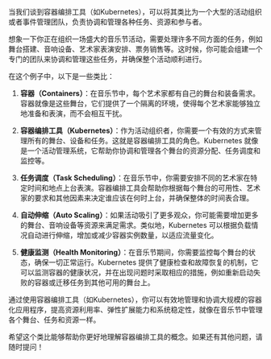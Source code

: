 当我们谈到容器编排工具（如Kubernetes），可以将其类比为一个大型的活动组织或者事件管理团队，负责协调和管理各种任务、资源和参与者。

想象一下你正在组织一场盛大的音乐节活动，需要处理许多不同方面的任务，例如舞台搭建、音响设备、艺术家表演安排、票务销售等。这时候，你可能会组建一个专门的团队来协调和管理这些任务，并确保整个活动顺利进行。

在这个例子中，以下是一些类比：

1. **容器（Containers）**：在音乐节中，每个艺术家都有自己的舞台和装备需求。容器就像是这些舞台，它们提供了一个隔离的环境，使得每个艺术家能够独立地准备和表演，而不会相互干扰。

2. **容器编排工具（Kubernetes）**：作为活动组织者，你需要一个有效的方式来管理所有的舞台、设备和任务。这就是容器编排工具的角色。Kubernetes 就像是一个活动管理系统，它帮助你协调和管理各个舞台的资源分配、任务调度和监控等。

3. **任务调度（Task Scheduling）**：在音乐节中，你需要安排不同的艺术家在特定时间和地点上台表演。容器编排工具会帮助你根据每个舞台的可用性、艺术家的要求和其他因素来决定谁应该在何时上台，并确保整体的时间表合理。

4. **自动伸缩（Auto Scaling）**：如果活动吸引了更多观众，你可能需要增加更多的舞台、音响设备等资源来满足需求。类似地，Kubernetes 可以根据负载情况自动进行伸缩，增加或减少容器实例数量，以适应流量变化。

5. **健康监测（Health Monitoring）**：在音乐节期间，你需要监控每个舞台的状态，确保一切正常运行。Kubernetes 提供了健康检查和故障恢复的机制，它可以监测容器的健康状况，并在出现问题时采取相应的措施，例如重新启动失败的容器或迁移任务到其他可用的舞台上。

通过使用容器编排工具（如Kubernetes），你可以有效地管理和协调大规模的容器化应用程序，提高资源利用率、弹性扩展能力和系统稳定性，就像在音乐节中管理各个舞台、任务和资源一样。

希望这个类比能够帮助你更好地理解容器编排工具的概念。如果还有其他问题，请随时提问！
